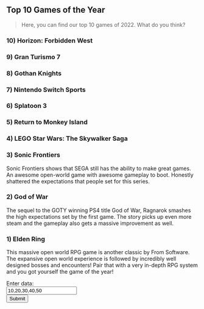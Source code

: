 ## Top 10 Games of the Year
> Here, you can find our top 10 games of 2022. What do you think? 

### 10) Horizon: Forbidden West

### 9) Gran Turismo 7

### 8) Gothan Knights

### 7) Nintendo Switch Sports

### 6) Splatoon 3

### 5) Return to Monkey Island

### 4) LEGO Star Wars: The Skywalker Saga

### 3) Sonic Frontiers
Sonic Frontiers shows that SEGA still has the ability to make great games. An awesome open-world game with awesome gameplay to boot. Honestly shattered the expectations that people set for this series.
### 2) God of War
The sequel to the GOTY winning PS4 title God of War, Ragnarok smashes the high expectations set by the first game. The story picks up even more steam and the gameplay also gets a massive improvement as well.
### 1) Elden Ring
This massive open world RPG game is another classic by From Software. The expansive open world experience is followed by incredibly well designed bosses and encounters! Pair that with a very in-depth RPG system and you got yourself the game of the year!








<!-- Include Chart.js library -->
<script src="https://cdnjs.cloudflare.com/ajax/libs/Chart.js/2.9.3/Chart.min.js%22%3E</script>

<!-- Chart container -->
<div id="chart-container">
  <canvas id="myChart"></canvas>
</div>

// Function to create the chart
<script>
function createChart() {
  // Get the user input from the form
  var input = document.getElementById("user-input").value;

  // Parse the input to extract the data for the chart
  var data = parseInput(input);

  // Get the chart container element
  var ctx = document.getElementById("myChart");

  // Create a new Chart.js chart
  var chart = new Chart(ctx, {
    type: 'line',
    data: {
      labels: data.labels, // x-axis labels
      datasets: [{
        label: 'My Chart',
        data: data.data, // y-axis data
        backgroundColor: 'rgba(255, 99, 132, 0.2)',
        borderColor: 'rgba(255, 99, 132, 1)',
        borderWidth: 1
      }]
    },
    options: {
      scales: {
        yAxes: [{
          ticks: {
            beginAtZero: true
          }
        }]
      }
    }
  });
}
</script>

<!-- HTML form for user input -->
<form>
  <label for="user-input">Enter data:</label><br>
  <input type="text" id="user-input" value="10,20,30,40,50"><br>
  <input type="button" value="Submit" onclick="createChart()">
</form>